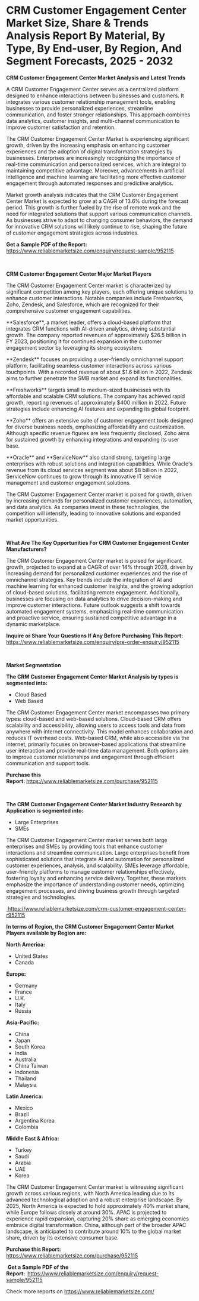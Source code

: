 <p><h1>CRM Customer Engagement Center Market Size, Share & Trends Analysis Report By Material, By Type, By End-user, By Region, And Segment Forecasts, 2025 - 2032</h1></p><p><strong>CRM Customer Engagement Center Market Analysis and Latest Trends</strong></p>
<p><p>A CRM Customer Engagement Center serves as a centralized platform designed to enhance interactions between businesses and customers. It integrates various customer relationship management tools, enabling businesses to provide personalized experiences, streamline communication, and foster stronger relationships. This approach combines data analytics, customer insights, and multi-channel communication to improve customer satisfaction and retention.</p><p>The CRM Customer Engagement Center Market is experiencing significant growth, driven by the increasing emphasis on enhancing customer experiences and the adoption of digital transformation strategies by businesses. Enterprises are increasingly recognizing the importance of real-time communication and personalized services, which are integral to maintaining competitive advantage. Moreover, advancements in artificial intelligence and machine learning are facilitating more effective customer engagement through automated responses and predictive analytics.</p><p>Market growth analysis indicates that the CRM Customer Engagement Center Market is expected to grow at a CAGR of 13.6% during the forecast period. This growth is further fueled by the rise of remote work and the need for integrated solutions that support various communication channels. As businesses strive to adapt to changing consumer behaviors, the demand for innovative CRM solutions will likely continue to rise, shaping the future of customer engagement strategies across industries.</p></p>
<p><strong>Get a Sample PDF of the Report:&nbsp;</strong> <a href="https://www.reliablemarketsize.com/enquiry/request-sample/952115?utm_campaign=3075&utm_medium=2&utm_source=Github&utm_content=ia&utm_term=06032025&utm_id=crm-customer-engagement-center">https://www.reliablemarketsize.com/enquiry/request-sample/952115</a></p>
<p>&nbsp;</p>
<p><strong>CRM Customer Engagement Center Major Market Players</strong></p>
<p><p>The CRM Customer Engagement Center market is characterized by significant competition among key players, each offering unique solutions to enhance customer interactions. Notable companies include Freshworks, Zoho, Zendesk, and Salesforce, which are recognized for their comprehensive customer engagement capabilities.</p><p>**Salesforce**, a market leader, offers a cloud-based platform that integrates CRM functions with AI-driven analytics, driving substantial growth. The company reported revenues of approximately $26.5 billion in FY 2023, positioning it for continued expansion in the customer engagement sector by leveraging its strong ecosystem.</p><p>**Zendesk** focuses on providing a user-friendly omnichannel support platform, facilitating seamless customer interactions across various touchpoints. With a recorded revenue of about $1.6 billion in 2022, Zendesk aims to further penetrate the SMB market and expand its functionalities.</p><p>**Freshworks** targets small to medium-sized businesses with its affordable and scalable CRM solutions. The company has achieved rapid growth, reporting revenues of approximately $400 million in 2022. Future strategies include enhancing AI features and expanding its global footprint.</p><p>**Zoho** offers an extensive suite of customer engagement tools designed for diverse business needs, emphasizing affordability and customization. Although specific revenue figures are less frequently disclosed, Zoho aims for sustained growth by enhancing integrations and expanding its user base.</p><p>**Oracle** and **ServiceNow** also stand strong, targeting large enterprises with robust solutions and integration capabilities. While Oracle's revenue from its cloud services segment was about $8 billion in 2022, ServiceNow continues to grow through its innovative IT service management and customer engagement solutions.</p><p>The CRM Customer Engagement Center market is poised for growth, driven by increasing demands for personalized customer experiences, automation, and data analytics. As companies invest in these technologies, the competition will intensify, leading to innovative solutions and expanded market opportunities.</p></p>
<p>&nbsp;</p>
<p><strong>What Are The Key Opportunities For CRM Customer Engagement Center Manufacturers?</strong></p>
<p><p>The CRM Customer Engagement Center market is poised for significant growth, projected to expand at a CAGR of over 14% through 2028, driven by increasing demand for personalized customer experiences and the rise of omnichannel strategies. Key trends include the integration of AI and machine learning for enhanced customer insights, and the growing adoption of cloud-based solutions, facilitating remote engagement. Additionally, businesses are focusing on data analytics to drive decision-making and improve customer interactions. Future outlook suggests a shift towards automated engagement systems, emphasizing real-time communication and proactive service, ensuring sustained competitive advantage in a dynamic marketplace.</p></p>
<p><strong>Inquire or Share Your Questions If Any Before Purchasing This Report:</strong> <a href="https://www.reliablemarketsize.com/enquiry/pre-order-enquiry/952115?utm_campaign=3075&utm_medium=2&utm_source=Github&utm_content=ia&utm_term=06032025&utm_id=crm-customer-engagement-center">https://www.reliablemarketsize.com/enquiry/pre-order-enquiry/952115</a></p>
<p>&nbsp;</p>
<p><strong>Market Segmentation</strong></p>
<p><strong>The CRM Customer Engagement Center Market Analysis by types is segmented into:</strong></p>
<p><ul><li>Cloud Based</li><li>Web Based</li></ul></p>
<p><p>The CRM Customer Engagement Center market encompasses two primary types: cloud-based and web-based solutions. Cloud-based CRM offers scalability and accessibility, allowing users to access tools and data from anywhere with internet connectivity. This model enhances collaboration and reduces IT overhead costs. Web-based CRM, while also accessible via the internet, primarily focuses on browser-based applications that streamline user interaction and provide real-time data management. Both options aim to improve customer relationships and engagement through efficient communication and support tools.</p></p>
<p><strong>Purchase this Report:&nbsp;</strong><a href="https://www.reliablemarketsize.com/purchase/952115?utm_campaign=3075&utm_medium=2&utm_source=Github&utm_content=ia&utm_term=06032025&utm_id=crm-customer-engagement-center">https://www.reliablemarketsize.com/purchase/952115</a></p>
<p>&nbsp;</p>
<p><strong>The CRM Customer Engagement Center Market Industry Research by Application is segmented into:</strong></p>
<p><ul><li>Large Enterprises</li><li>SMEs</li></ul></p>
<p><p>The CRM Customer Engagement Center market serves both large enterprises and SMEs by providing tools that enhance customer interactions and streamline communication. Large enterprises benefit from sophisticated solutions that integrate AI and automation for personalized customer experiences, analysis, and scalability. SMEs leverage affordable, user-friendly platforms to manage customer relationships effectively, fostering loyalty and enhancing service delivery. Together, these markets emphasize the importance of understanding customer needs, optimizing engagement processes, and driving business growth through targeted strategies and technologies.</p></p>
<p><a href="https://www.reliablemarketsize.com/crm-customer-engagement-center-r952115?utm_campaign=3075&utm_medium=2&utm_source=Github&utm_content=ia&utm_term=06032025&utm_id=crm-customer-engagement-center">&nbsp;https://www.reliablemarketsize.com/crm-customer-engagement-center-r952115</a></p>
<p><strong>In terms of Region, the CRM Customer Engagement Center Market Players available by Region are:</strong></p>
<p>
    <p> <strong> North America: </strong>
        <ul>
            <li>United States</li>
            <li>Canada</li>
        </ul>
        </p> 
    <p> <strong> Europe: </strong>
        <ul>
            <li>Germany</li>
            <li>France</li>
            <li>U.K.</li>
            <li>Italy</li>
            <li>Russia</li>
        </ul>
        </p> 
    <p> <strong> Asia-Pacific: </strong>
        <ul>
            <li>China</li>
            <li>Japan</li>
            <li>South Korea</li>
            <li>India</li>
            <li>Australia</li>
            <li>China Taiwan</li>
            <li>Indonesia</li>
            <li>Thailand</li>
            <li>Malaysia</li>
        </ul>
        </p> 
    <p> <strong> Latin America: </strong>
        <ul>
            <li>Mexico</li>
            <li>Brazil</li>
            <li>Argentina Korea</li>
            <li>Colombia</li>
        </ul>
        </p> 
    <p> <strong> Middle East & Africa: </strong>
        <ul>
            <li>Turkey</li>
            <li>Saudi</li>
            <li>Arabia</li>
            <li>UAE</li>
            <li>Korea</li>
        </ul>
    </p>
    </p>
<p><p>The CRM Customer Engagement Center market is witnessing significant growth across various regions, with North America leading due to its advanced technological adoption and a robust enterprise landscape. By 2025, North America is expected to hold approximately 40% market share, while Europe follows closely at around 30%. APAC is projected to experience rapid expansion, capturing 20% share as emerging economies embrace digital transformation. China, although part of the broader APAC landscape, is anticipated to contribute around 10% to the global market share, driven by its extensive consumer base.</p></p>
<p><strong>Purchase this Report: </strong><a href="https://www.reliablemarketsize.com/purchase/952115?utm_campaign=3075&utm_medium=2&utm_source=Github&utm_content=ia&utm_term=06032025&utm_id=crm-customer-engagement-center">https://www.reliablemarketsize.com/purchase/952115</a></p>
<p>&nbsp;<strong>Get a Sample PDF of the Report:&nbsp;&nbsp;</strong><a href="https://www.reliablemarketsize.com/enquiry/request-sample/952115?utm_campaign=3075&utm_medium=2&utm_source=Github&utm_content=ia&utm_term=06032025&utm_id=crm-customer-engagement-center">https://www.reliablemarketsize.com/enquiry/request-sample/952115</a></p>
<p><strong></strong></p>
<p>Check more reports on <a href="https://www.reliablemarketsize.com/?utm_campaign=3075&utm_medium=2&utm_source=Github&utm_content=ia&utm_term=06032025&utm_id=crm-customer-engagement-center">https://www.reliablemarketsize.com/</a></p>